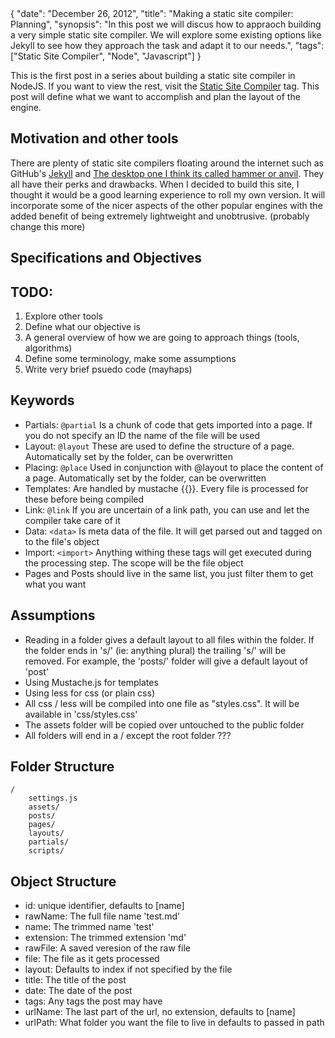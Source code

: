 <data>
{
    "date": "December 26, 2012",
    "title": "Making a static site compiler: Planning",
    "synopsis": "In this post we will discus how to appraoch building a very simple static site compiler. We will explore some existing options like Jekyll to see how they approach the task and adapt it to our needs.",
    "tags": ["Static Site Compiler", "Node", "Javascript"]
}
</data>

This is the first post in a series about building a static site compiler in NodeJS. If you want to view the rest, visit the [Static Site Compiler](#) tag. This post will define what we want to accomplish and plan the layout of the engine.

## Motivation and other tools

There are plenty of static site compilers floating around the internet such as GitHub's [Jekyll](#) and [The desktop one I think its called hammer or anvil](#). They all have their perks and drawbacks. When I decided to build this site, I thought it would be a good learning experience to roll my own version. It will incorporate some of the nicer aspects of the other popular engines with the added benefit of being extremely lightweight and unobtrusive. (probably change this more)

## Specifications and Objectives



## TODO:

1. Explore other tools
2. Define what our objective is
3. A general overview of how we are going to approach things (tools, algorithms)
4. Define some terminology, make some assumptions
5. Write very brief psuedo code (mayhaps)


## Keywords

- Partials: `@partial` Is a chunk of code that gets imported into a page. If you do not specify an ID the name of the file will be used
- Layout: `@layout` These are used to define the structure of a page.  Automatically set by the folder, can be overwritten
- Placing: `@place` Used in conjunction with @layout to place the content of a page. Automatically set by the folder, can be overwritten
- Templates: Are handled by mustache {{}}. Every file is processed for these before being compiled
- Link: `@link` If you are uncertain of a link path, you can use <!-- @link('id') --> and let the compiler take care of it
- Data: `<data>` Is meta data of the file. It will get parsed out and tagged on to the file's object
- Import: `<import>` Anything withing these tags will get executed during the processing step. The scope will be the file object
- Pages and Posts should live in the same list, you just filter them to get what you want

## Assumptions
- Reading in a folder gives a default layout to all files within the folder. If the folder ends in 's/' (ie: anything plural) the trailing 's/' will be removed. For example, the 'posts/' folder will give a default layout of 'post'
- Using Mustache.js for templates
- Using less for css (or plain css)
- All css / less will be compiled into one file as "styles.css". It will be available in 'css/styles.css'
- The assets folder will be copied over untouched to the public folder
- All folders will end in a / except the root folder ???

## Folder Structure

    /
        settings.js
        assets/
        posts/
        pages/
        layouts/
        partials/
        scripts/

## Object Structure

- id: unique identifier, defaults to [name]
- rawName: The full file name 'test.md'
- name: The trimmed name 'test'
- extension: The trimmed extension 'md'
- rawFile: A saved veresion of the raw file
- file: The file as it gets processed
- layout: Defaults to index if not specified by the file
- title: The title of the post
- date: The date of the post
- tags: Any tags the post may have
- urlName: The last part of the url, no extension, defaults to [name]
- urlPath: What folder you want the file to live in defaults to passed in path
